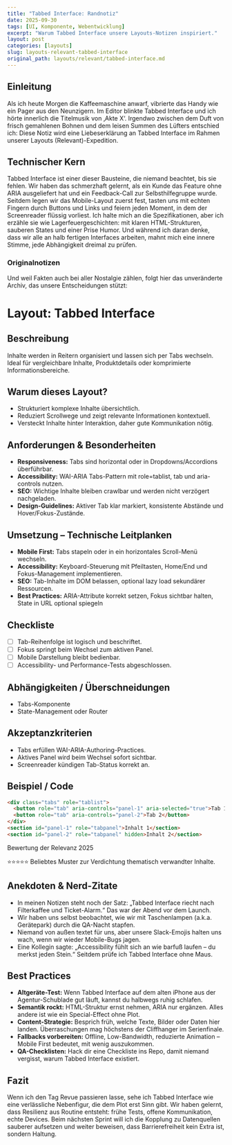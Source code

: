 ```yaml
---
title: "Tabbed Interface: Randnotiz"
date: 2025-09-30
tags: [UI, Komponente, Webentwicklung]
excerpt: "Warum Tabbed Interface unsere Layouts-Notizen inspiriert."
layout: post
categories: [layouts]
slug: layouts-relevant-tabbed-interface
original_path: layouts/relevant/tabbed-interface.md
---
```


## Einleitung
Als ich heute Morgen die Kaffeemaschine anwarf, vibrierte das Handy wie ein Pager aus den Neunzigern. Im Editor blinkte Tabbed Interface und ich hörte innerlich die Titelmusik von ‚Akte X‘. Irgendwo zwischen dem Duft von frisch gemahlenen Bohnen und dem leisen Summen des Lüfters entschied ich: Diese Notiz wird eine Liebeserklärung an Tabbed Interface im Rahmen unserer Layouts (Relevant)-Expedition.

## Technischer Kern
Tabbed Interface ist einer dieser Bausteine, die niemand beachtet, bis sie fehlen. Wir haben das schmerzhaft gelernt, als ein Kunde das Feature ohne ARIA ausgeliefert hat und ein Feedback-Call zur Selbsthilfegruppe wurde. Seitdem legen wir das Mobile-Layout zuerst fest, tasten uns mit echten Fingern durch Buttons und Links und feiern jeden Moment, in dem der Screenreader flüssig vorliest. Ich halte mich an die Spezifikationen, aber ich erzähle sie wie Lagerfeuergeschichten: mit klaren HTML-Strukturen, sauberen States und einer Prise Humor. Und während ich daran denke, dass wir alle an halb fertigen Interfaces arbeiten, mahnt mich eine innere Stimme, jede Abhängigkeit dreimal zu prüfen.

### Originalnotizen
Und weil Fakten auch bei aller Nostalgie zählen, folgt hier das unveränderte Archiv, das unsere Entscheidungen stützt:
# Layout: Tabbed Interface

## Beschreibung
Inhalte werden in Reitern organisiert und lassen sich per Tabs wechseln. Ideal für vergleichbare Inhalte, Produktdetails oder komprimierte Informationsbereiche.

## Warum dieses Layout?
- Strukturiert komplexe Inhalte übersichtlich.
- Reduziert Scrollwege und zeigt relevante Informationen kontextuell.
- Versteckt Inhalte hinter Interaktion, daher gute Kommunikation nötig.

## Anforderungen & Besonderheiten
- **Responsiveness:** Tabs sind horizontal oder in Dropdowns/Accordions überführbar.
- **Accessibility:** WAI-ARIA Tabs-Pattern mit role=tablist, tab und aria-controls nutzen.
- **SEO:** Wichtige Inhalte bleiben crawlbar und werden nicht verzögert nachgeladen.
- **Design-Guidelines:** Aktiver Tab klar markiert, konsistente Abstände und Hover/Fokus-Zustände.

## Umsetzung – Technische Leitplanken
- **Mobile First:** Tabs stapeln oder in ein horizontales Scroll-Menü wechseln.
- **Accessibility:** Keyboard-Steuerung mit Pfeiltasten, Home/End und Fokus-Management implementieren.
- **SEO:** Tab-Inhalte im DOM belassen, optional lazy load sekundärer Ressourcen.
- **Best Practices:** ARIA-Attribute korrekt setzen, Fokus sichtbar halten, State in URL optional spiegeln

## Checkliste
- [ ] Tab-Reihenfolge ist logisch und beschriftet.
- [ ] Fokus springt beim Wechsel zum aktiven Panel.
- [ ] Mobile Darstellung bleibt bedienbar.
- [ ] Accessibility- und Performance-Tests abgeschlossen.

## Abhängigkeiten / Überschneidungen
- Tabs-Komponente
- State-Management oder Router

## Akzeptanzkriterien
- Tabs erfüllen WAI-ARIA-Authoring-Practices.
- Aktives Panel wird beim Wechsel sofort sichtbar.
- Screenreader kündigen Tab-Status korrekt an.

## Beispiel / Code
```html
<div class="tabs" role="tablist">
  <button role="tab" aria-controls="panel-1" aria-selected="true">Tab 1</button>
  <button role="tab" aria-controls="panel-2">Tab 2</button>
</div>
<section id="panel-1" role="tabpanel">Inhalt 1</section>
<section id="panel-2" role="tabpanel" hidden>Inhalt 2</section>
```

Bewertung der Relevanz 2025

⭐⭐⭐⭐⭐ Beliebtes Muster zur Verdichtung thematisch verwandter Inhalte.

## Anekdoten & Nerd-Zitate
- In meinen Notizen steht noch der Satz: „Tabbed Interface riecht nach Filterkaffee und Ticket-Alarm.“ Das war der Abend vor dem Launch.
- Wir haben uns selbst beobachtet, wie wir mit Taschenlampen (a.k.a. Gerätepark) durch die QA-Nacht stapfen.
- Niemand von außen textet für uns, aber unsere Slack-Emojis halten uns wach, wenn wir wieder Mobile-Bugs jagen.
- Eine Kollegin sagte: „Accessibility fühlt sich an wie barfuß laufen – du merkst jeden Stein.“ Seitdem prüfe ich Tabbed Interface ohne Maus.

## Best Practices
- **Altgeräte-Test:** Wenn Tabbed Interface auf dem alten iPhone aus der Agentur-Schublade gut läuft, kannst du halbwegs ruhig schlafen.
- **Semantik rockt:** HTML-Struktur ernst nehmen, ARIA nur ergänzen. Alles andere ist wie ein Special-Effect ohne Plot.
- **Content-Strategie:** Besprich früh, welche Texte, Bilder oder Daten hier landen. Überraschungen mag höchstens der Cliffhanger im Serienfinale.
- **Fallbacks vorbereiten:** Offline, Low-Bandwidth, reduzierte Animation – Mobile First bedeutet, mit wenig auszukommen.
- **QA-Checklisten:** Hack dir eine Checkliste ins Repo, damit niemand vergisst, warum Tabbed Interface existiert.

## Fazit
Wenn ich den Tag Revue passieren lasse, sehe ich Tabbed Interface wie eine verlässliche Nebenfigur, die dem Plot erst Sinn gibt. Wir haben gelernt, dass Resilienz aus Routine entsteht: frühe Tests, offene Kommunikation, echte Devices. Beim nächsten Sprint will ich die Kopplung zu Datenquellen sauberer aufsetzen und weiter beweisen, dass Barrierefreiheit kein Extra ist, sondern Haltung.
